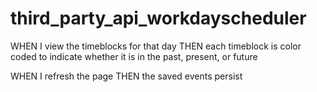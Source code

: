 # third_party_api_workdayscheduler

<!-- 
AS AN employee with a busy schedule
I WANT to add important events to a daily planner
SO THAT I can manage my time effectively -->

<!-- GIVEN I am using a daily planner to create a schedule
WHEN I open the planner
THEN the current day is displayed at the top of the calendar -->

<!-- WHEN I scroll down
THEN I am presented with timeblocks for standard business hours -->

WHEN I view the timeblocks for that day
THEN each timeblock is color coded to indicate whether it is in the past, present, or future
<!-- WHEN I click into a timeblock

THEN I can enter an event
WHEN I click the save button for that timeblock
THEN the text for that event is saved in local storage -->

WHEN I refresh the page
THEN the saved events persist 